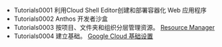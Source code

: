 * Tutorials0001 利用Cloud Shell Editor创建和部署容器化 Web 应用程序
* Tutorials0002 Anthos 开发者沙盒
* Tutorials0003 按项目、文件夹和组织分层管理资源。 [Resource Manager](https://cloud.google.com/resource-manager)
* Tutorials0004 建立基础。 [Google Cloud 基础设置](https://console.cloud.google.com/cloud-setup/overview)